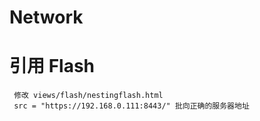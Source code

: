 # Network

# 引用 Flash

```
 修改 views/flash/nestingflash.html
 src = "https://192.168.0.111:8443/" 批向正确的服务器地址
```